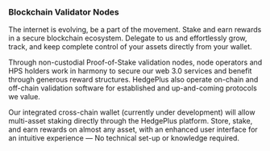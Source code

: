 

### Blockchain  Validator Nodes

The internet is evolving, be a part of the movement. Stake and earn rewards in a secure blockchain ecosystem. Delegate to us and effortlessly grow, track, and keep complete control of your assets directly from your wallet.

Through non-custodial Proof-of-Stake validation nodes, node operators and HPS holders work in harmony to secure our web 3.0 services and benefit through generous reward structures. HedgePlus also operate on-chain and off-chain validation software for established and up-and-coming protocols we value.

Our integrated cross-chain wallet (currently under development) will allow multi-asset staking directly through the HedgePlus platform. Store, stake, and earn rewards on almost any asset, with an enhanced user interface for an intuitive experience — No technical set-up or knowledge required.
